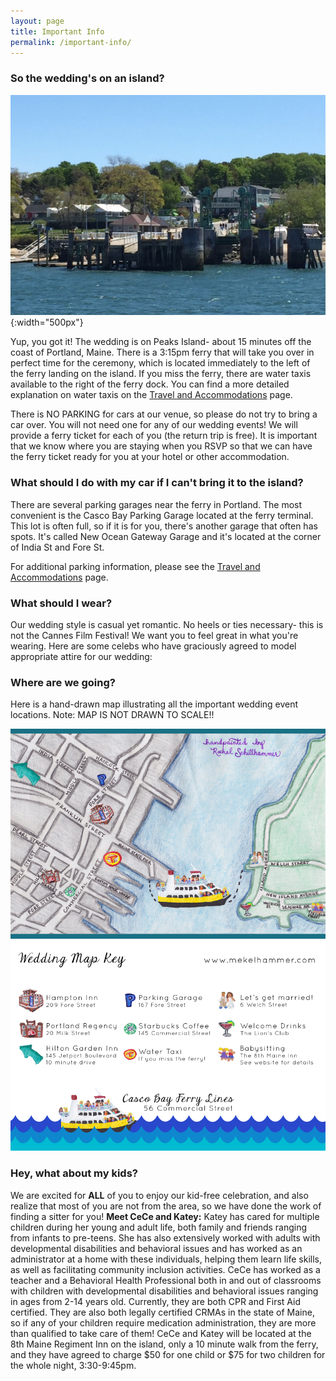 ```yaml
---
layout: page
title: Important Info
permalink: /important-info/
---
```


### So the wedding's on an island?

![harbor view jones landing](/img/HarborViewJonesLanding.jpg){:width="500px"}

Yup, you got it! The wedding is on Peaks Island- about 15 minutes off the coast of Portland, Maine. There is a 3:15pm ferry that will take you over in perfect time for the ceremony, which is located immediately to the left of the ferry landing on the island. If you miss the ferry, there are water taxis available to the right of the ferry dock. You can find a more detailed explanation on water taxis on the [Travel and Accommodations](/travel-and-accomodations/) page. 

There is NO PARKING for cars at our venue, so please do not try to bring a car over. You will not need one for any of our wedding events! We will provide a ferry ticket for each of you (the return trip is free). It is important that we know where you are staying when you RSVP so that we can have the ferry ticket ready for you at your hotel or other accommodation. 


### What should I do with my car if I can't bring it to the island?

There are several parking garages near the ferry in Portland. The most convenient is the Casco Bay Parking Garage located at the ferry terminal. This lot is often full, so if it is for you, there's another garage that often has spots. It's called New Ocean Gateway Garage and it's located at the corner of India St and Fore St. 

For additional parking information, please see the [Travel and Accommodations](/travel-and-accomodations/) page. 


### What should I wear?

Our wedding style is casual yet romantic. No heels or ties necessary- this is not the Cannes Film Festival! We want you to feel great in what you're wearing. Here are some celebs who have graciously agreed to model appropriate attire for our wedding:

<div id="celeb-slideshow"> </div>


### Where are we going?

Here is a hand-drawn map illustrating all the important wedding event locations. Note: MAP IS NOT DRAWN TO SCALE!!  

![Map Front](/img/MapFront4x6.jpg)  
![Map Back](/img/MapBack4x6.jpg)

### Hey, what about my kids?

We are excited for **ALL** of you to enjoy our kid-free celebration, and also realize that most of you are not from the area, so we have done the work of finding a sitter for you! **Meet CeCe and Katey:** Katey has cared for multiple children during her young and adult life, both family and friends ranging from infants to pre-teens. She has also extensively worked with adults with developmental disabilities and behavioral issues and has worked as an administrator at a home with these individuals, helping them learn life skills, as well as facilitating community inclusion activities. CeCe has worked as a teacher and a Behavioral Health Professional both in and out of classrooms with children with developmental disabilities and behavioral issues ranging in ages from 2-14 years old. Currently, they are both CPR and First Aid certified. They are also both legally certified CRMAs in the state of Maine, so if any of your children require medication administration, they are more than qualified to take care of them! CeCe and Katey will be located at the 8th Maine Regiment Inn on the island, only a 10 minute walk from the ferry, and they have agreed to charge $50 for one child or $75 for two children for the whole night, 3:30-9:45pm. 
